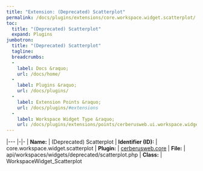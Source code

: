 ```yaml
---
title: "Extension: (Deprecated) Scatterplot"
permalink: /docs/plugins/extensions/core.workspace.widget.scatterplot/
toc:
  title: "(Deprecated) Scatterplot"
  expand: Plugins
jumbotron:
  title: "(Deprecated) Scatterplot"
  tagline: 
  breadcrumbs:
  -
    label: Docs &raquo;
    url: /docs/home/
  -
    label: Plugins &raquo;
    url: /docs/plugins/
  -
    label: Extension Points &raquo;
    url: /docs/plugins/#extensions
  -
    label: Workspace Widget Type &raquo;
    url: /docs/plugins/extensions/points/cerberusweb.ui.workspace.widget/
---
```


|---
|-|-
| **Name:** | (Deprecated) Scatterplot
| **Identifier (ID):** | core.workspace.widget.scatterplot
| **Plugin:** | [cerberusweb.core](/docs/plugins/cerberusweb.core/)
| **File:** | api/workspaces/widgets/deprecated/scatterplot.php
| **Class:** | WorkspaceWidget_Scatterplot

